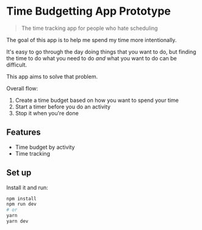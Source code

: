 # Time Budgetting App Prototype

> The time tracking app for people who hate scheduling

The goal of this app is to help me spend my time more intentionally.

It's easy to go through the day doing things that you want to do, but finding the time to do what you need to do *and* what you want to do can be difficult.

This app aims to solve that problem.

Overall flow:

1. Create a time budget based on how you want to spend your time
2. Start a timer before you do an activity
3. Stop it when you're done

## Features

* Time budget by activity
* Time tracking

## Set up

Install it and run:

```bash
npm install
npm run dev
# or
yarn
yarn dev
```
